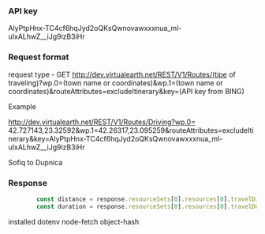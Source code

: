 
### API key

AlyPtpHnx-TC4cf6hqJyd2oQKsQwnovawxxxnua_ml-uIxALhwZ__iJg9izB3iHr


### Request format

request type - GET
http://dev.virtualearth.net/REST/V1/Routes/(tipe of traveling)?wp.0=(town name or coordinates)&wp.1=(town name or coordinates)&routeAttributes=excludeItinerary&key=(API key from BING)

Example

http://dev.virtualearth.net/REST/V1/Routes/Driving?wp.0= 42.727143,23.32592&wp.1=42.26317,23.095259&routeAttributes=excludeItinerary&key=AlyPtpHnx-TC4cf6hqJyd2oQKsQwnovawxxxnua_ml-uIxALhwZ__iJg9izB3iHr

Sofiq to Dupnica


### Response
```js
        const distance = response.resourceSets[0].resources[0].travelDistance;
        const duration = response.resourceSets[0].resources[0].travelDuration;
```


installed
dotenv
node-fetch
object-hash